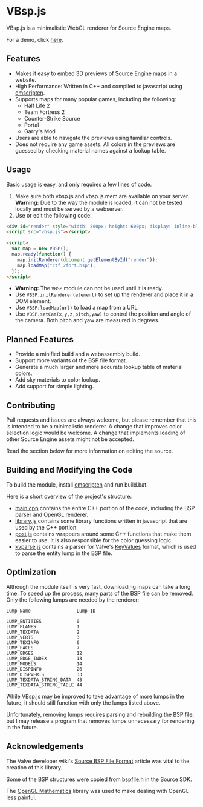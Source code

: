 # VBsp.js

VBsp.js is a minimalistic WebGL renderer for Source Engine maps.

For a demo, click [here](http://cogg.rocks/vbsp/).

## Features
- Makes it easy to embed 3D previews of Source Engine maps in a website.
- High Performance: Written in C++ and compiled to javascript using [emscripten](https://kripken.github.io/emscripten-site/).
- Supports maps for many popular games, including the following:
  - Half Life 2
  - Team Fortress 2
  - Counter-Strike Source
  - Portal
  - Garry's Mod
- Users are able to navigate the previews using familiar controls.
- Does not require any game assets. All colors in the previews are guessed by checking material names against a lookup table.

## Usage

Basic usage is easy, and only requires a few lines of code.

1. Make sure both vbsp.js and vbsp.js.mem are available on your server. **Warning:** Due to the way the module is loaded, it can not be tested locally and must be served by a webserver.
2. Use or edit the following code:
```html
<div id="render" style="width: 800px; height: 600px; display: inline-block;"></div>
<script src="vbsp.js"></script>

<script>
  var map = new VBSP();
  map.ready(function() {
    map.initRenderer(document.getElementById("render"));
    map.loadMap("ctf_2fort.bsp");
  });
</script>
```
- **Warning:** The `VBSP` module can not be used until it is ready.
- Use `VBSP.initRenderer(element)` to set up the renderer and place it in a DOM element.
- Use `VBSP.loadMap(url)` to load a map from a URL.
- Use `VBSP.setCam(x,y,z,pitch,yaw)` to control the position and angle of the camera. Both pitch and yaw are measured in degrees.

## Planned Features
- Provide a minified build and a webassembly build.
- Support more variants of the BSP file format.
- Generate a much larger and more accurate lookup table of material colors.
- Add sky materials to color lookup.
- Add support for simple lighting.

## Contributing

Pull requests and issues are always welcome, but please remember that this is intended to be a minimalistic renderer. A change that improves color selection logic would be welcome. A change that implements loading of other Source Engine assets might not be accepted.

Read the section below for more information on editing the source.

## Building and Modifying the Code

To build the module, install [emscripten](https://kripken.github.io/emscripten-site/) and run build.bat.

Here is a short overview of the project's structure:
- [main.cpp](/src/main.cpp) contains the entire C++ portion of the code, including the BSP parser and OpenGL renderer.
- [library.js](/src/library.js) contains some library functions written in javascript that are used by the C++ portion.
- [post.js](/src/post.js) contains wrappers around some C++ functions that make them easier to use. It is also responsible for the color guessing logic.
- [kvparse.js](/src/kvparse.js) contains a parser for Valve's [KeyValues](https://developer.valvesoftware.com/wiki/KeyValues) format, which is used to parse the entity lump in the BSP file.

## Optimization

Although the module itself is very fast, downloading maps can take a long time. To speed up the process, many parts of the BSP file can be removed. Only the following lumps are needed by the renderer:

```
Lump Name                 Lump ID

LUMP_ENTITIES             0
LUMP_PLANES               1
LUMP_TEXDATA              2
LUMP_VERTS                3
LUMP_TEXINFO              6
LUMP_FACES                7
LUMP_EDGES                12
LUMP_EDGE_INDEX           13
LUMP_MODELS               14
LUMP_DISPINFO             26
LUMP_DISPVERTS            33
LUMP_TEXDATA_STRING_DATA  43
LUMP_TEXDATA_STRING_TABLE 44
```

While VBsp.js may be improved to take advantage of more lumps in the future, it should still function with only the lumps listed above.

Unfortunately, removing lumps requires parsing and rebuilding the BSP file, but I may release a program that removes lumps unnecessary for rendering in the future.

## Acknowledgements
The Valve developer wiki's [Source BSP File Format](https://developer.valvesoftware.com/wiki/Source_BSP_File_Format) article was vital to the creation of this library.

Some of the BSP structures were copied from [bspfile.h](https://github.com/ValveSoftware/source-sdk-2013/blob/master/sp/src/public/bspfile.h) in the Source SDK.

The [OpenGL Mathematics](https://glm.g-truc.net/0.9.8/index.html) library was used to make dealing with OpenGL less painful.
